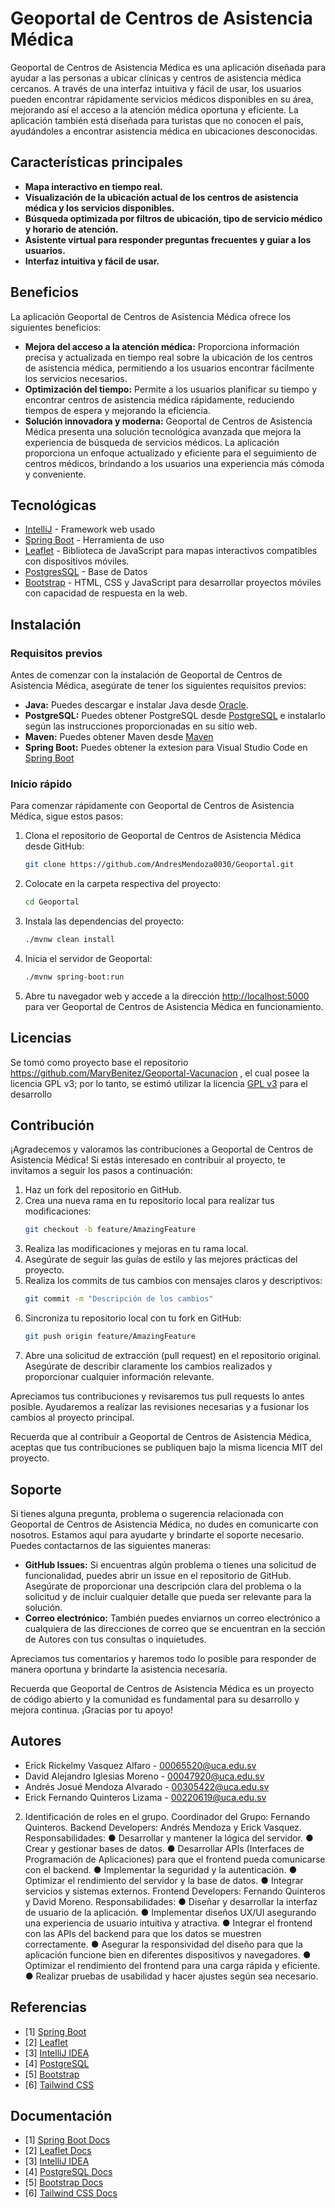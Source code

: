 # Geoportal de Centros de Asistencia Médica

Geoportal de Centros de Asistencia Médica es una aplicación diseñada para ayudar a las personas a ubicar clínicas y centros de asistencia médica cercanos. A través de una interfaz intuitiva y fácil de usar, los usuarios pueden encontrar rápidamente servicios médicos disponibles en su área, mejorando así el acceso a la atención médica oportuna y eficiente. La aplicación también está diseñada para turistas que no conocen el país, ayudándoles a encontrar asistencia médica en ubicaciones desconocidas.

## Características principales
- **Mapa interactivo en tiempo real.**
- **Visualización de la ubicación actual de los centros de asistencia médica y los servicios disponibles.**
- **Búsqueda optimizada por filtros de ubicación, tipo de servicio médico y horario de atención.**
- **Asistente virtual para responder preguntas frecuentes y guiar a los usuarios.**
- **Interfaz intuitiva y fácil de usar.**

## Beneficios
La aplicación Geoportal de Centros de Asistencia Médica ofrece los siguientes beneficios:

- **Mejora del acceso a la atención médica:** Proporciona información precisa y actualizada en tiempo real sobre la ubicación de los centros de asistencia médica, permitiendo a los usuarios encontrar fácilmente los servicios necesarios.
- **Optimización del tiempo:** Permite a los usuarios planificar su tiempo y encontrar centros de asistencia médica rápidamente, reduciendo tiempos de espera y mejorando la eficiencia.
- **Solución innovadora y moderna:** Geoportal de Centros de Asistencia Médica presenta una solución tecnológica avanzada que mejora la experiencia de búsqueda de servicios médicos. La aplicación proporciona un enfoque actualizado y eficiente para el seguimiento de centros médicos, brindando a los usuarios una experiencia más cómoda y conveniente.

## Tecnológicas
* [IntelliJ](https://www.jetbrains.com/es-es/idea/) - Framework web usado
* [Spring Boot](https://spring.io/projects/spring-boot) - Herramienta de uso
* [Leaflet](https://leafletjs.com/) - Biblioteca de JavaScript para mapas interactivos compatibles con dispositivos móviles.
* [PostgresSQL](https://www.postgresql.org/) - Base de Datos
* [Bootstrap](https://getbootstrap.com/) - HTML, CSS y JavaScript para desarrollar proyectos móviles con capacidad de respuesta en la web.

## Instalación
### Requisitos previos
Antes de comenzar con la instalación de Geoportal de Centros de Asistencia Médica, asegúrate de tener los siguientes requisitos previos:

- **Java:** Puedes descargar e instalar Java desde [Oracle](https://www.oracle.com/java/technologies/javase-jdk11-downloads.html).
- **PostgreSQL:** Puedes obtener PostgreSQL desde [PostgreSQL](https://www.postgresql.org/download/) e instalarlo según las instrucciones proporcionadas en su sitio web.
- **Maven:** Puedes obtener Maven desde [Maven](https://maven.apache.org/download.cgi)
- **Spring Boot:** Puedes obtener la extesion para Visual Studio Code en [Spring Boot](https://code.visualstudio.com/docs/java/java-spring-boot)

### Inicio rápido
Para comenzar rápidamente con Geoportal de Centros de Asistencia Médica, sigue estos pasos:

1. Clona el repositorio de Geoportal de Centros de Asistencia Médica desde GitHub:
    ```bash
    git clone https://github.com/AndresMendoza0030/Geoportal.git
    ```

2. Colocate en la carpeta respectiva del proyecto:
    ```bash
    cd Geoportal
	```
3. Instala las dependencias del proyecto:
	```bash
    ./mvnw clean install
    ```

4. Inicia el servidor de Geoportal:
    ```bash
    ./mvnw spring-boot:run
    ```

5. Abre tu navegador web y accede a la dirección [http://localhost:5000](http://localhost:5000) para ver Geoportal de Centros de Asistencia Médica en funcionamiento.


## Licencias
Se tomó como proyecto base el repositorio https://github.com/MaryBenitez/Geoportal-Vacunacion , el cual  posee la  licencia GPL v3; por lo tanto, se estimó utilizar la licencia [GPL v3](https://www.gnu.org/licenses/gpl-3.0.html) para el desarrollo

## Contribución
¡Agradecemos y valoramos las contribuciones a Geoportal de Centros de Asistencia Médica! Si estás interesado en contribuir al proyecto, te invitamos a seguir los pasos a continuación:

1. Haz un fork del repositorio en GitHub.
2. Crea una nueva rama en tu repositorio local para realizar tus modificaciones:
    ```bash
    git checkout -b feature/AmazingFeature
    ```
3. Realiza las modificaciones y mejoras en tu rama local.
4. Asegúrate de seguir las guías de estilo y las mejores prácticas del proyecto.
5. Realiza los commits de tus cambios con mensajes claros y descriptivos:
    ```bash
    git commit -m "Descripción de los cambios"
    ```
6. Sincroniza tu repositorio local con tu fork en GitHub:
    ```bash
    git push origin feature/AmazingFeature
    ```
7. Abre una solicitud de extracción (pull request) en el repositorio original. Asegúrate de describir claramente los cambios realizados y proporcionar cualquier información relevante.

Apreciamos tus contribuciones y revisaremos tus pull requests lo antes posible. Ayudaremos a realizar las revisiones necesarias y a fusionar los cambios al proyecto principal.

Recuerda que al contribuir a Geoportal de Centros de Asistencia Médica, aceptas que tus contribuciones se publiquen bajo la misma licencia MIT del proyecto.

## Soporte
Si tienes alguna pregunta, problema o sugerencia relacionada con Geoportal de Centros de Asistencia Médica, no dudes en comunicarte con nosotros. Estamos aquí para ayudarte y brindarte el soporte necesario. Puedes contactarnos de las siguientes maneras:

- **GitHub Issues:** Si encuentras algún problema o tienes una solicitud de funcionalidad, puedes abrir un issue en el repositorio de GitHub. Asegúrate de proporcionar una descripción clara del problema o la solicitud y de incluir cualquier detalle que pueda ser relevante para la solución.
- **Correo electrónico:** También puedes enviarnos un correo electrónico a cualquiera de las direcciones de correo que se encuentran en la sección de Autores con tus consultas o inquietudes.

Apreciamos tus comentarios y haremos todo lo posible para responder de manera oportuna y brindarte la asistencia necesaria.

Recuerda que Geoportal de Centros de Asistencia Médica es un proyecto de código abierto y la comunidad es fundamental para su desarrollo y mejora continua. ¡Gracias por tu apoyo!

## Autores
- Erick Rickelmy Vasquez Alfaro - 00065520@uca.edu.sv
- David Alejandro Iglesias Moreno - 00047920@uca.edu.sv
- Andrés Josué Mendoza Alvarado - 00305422@uca.edu.sv
- Erick Fernando Quinteros Lizama - 00220619@uca.edu.sv

2. Identificación de roles en el grupo.
Coordinador del Grupo: Fernando Quinteros.
Backend Developers: Andrés Mendoza y Erick Vasquez.
Responsabilidades:
● Desarrollar y mantener la lógica del servidor.
● Crear y gestionar bases de datos.
● Desarrollar APIs (Interfaces de Programación de Aplicaciones) para que el
frontend pueda comunicarse con el backend.
● Implementar la seguridad y la autenticación.
● Optimizar el rendimiento del servidor y la base de datos.
● Integrar servicios y sistemas externos.
Frontend Developers: Fernando Quinteros y David Moreno.
Responsabilidades:
● Diseñar y desarrollar la interfaz de usuario de la aplicación.
● Implementar diseños UX/UI asegurando una experiencia de usuario intuitiva
y atractiva.
● Integrar el frontend con las APIs del backend para que los datos se muestren
correctamente.
● Asegurar la responsividad del diseño para que la aplicación funcione bien en
diferentes dispositivos y navegadores.
● Optimizar el rendimiento del frontend para una carga rápida y eficiente.
● Realizar pruebas de usabilidad y hacer ajustes según sea necesario.

## Referencias
- [1] [Spring Boot](https://spring.io/projects/spring-boot)
- [2] [Leaflet](https://leafletjs.com/)
- [3] [IntelliJ IDEA](https://www.jetbrains.com/idea/)
- [4] [PostgreSQL](https://www.postgresql.org/)
- [5] [Bootstrap](https://getbootstrap.com/)
- [6] [Tailwind CSS](https://tailwindcss.com/)

## Documentación
- [1] [Spring Boot Docs](https://docs.spring.io/spring-boot/docs/current/reference/htmlsingle/)
- [2] [Leaflet Docs](https://leafletjs.com/reference-1.7.1.html)
- [3] [IntelliJ IDEA](https://www.jetbrains.com/idea/)
- [4] [PostgreSQL Docs](https://www.postgresql.org/docs/)
- [5] [Bootstrap Docs](https://getbootstrap.com/docs/5.0/getting-started/introduction/)
- [6] [Tailwind CSS Docs](https://tailwindcss.com/docs)
